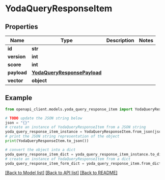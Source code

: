 # YodaQueryResponseItem


## Properties

Name | Type | Description | Notes
------------ | ------------- | ------------- | -------------
**id** | **str** |  | 
**version** | **int** |  | 
**score** | **int** |  | 
**payload** | [**YodaQueryResponsePayload**](YodaQueryResponsePayload.md) |  | 
**vector** | **object** |  | 

## Example

```python
from openapi_client.models.yoda_query_response_item import YodaQueryResponseItem

# TODO update the JSON string below
json = "{}"
# create an instance of YodaQueryResponseItem from a JSON string
yoda_query_response_item_instance = YodaQueryResponseItem.from_json(json)
# print the JSON string representation of the object
print(YodaQueryResponseItem.to_json())

# convert the object into a dict
yoda_query_response_item_dict = yoda_query_response_item_instance.to_dict()
# create an instance of YodaQueryResponseItem from a dict
yoda_query_response_item_form_dict = yoda_query_response_item.from_dict(yoda_query_response_item_dict)
```
[[Back to Model list]](../README.md#documentation-for-models) [[Back to API list]](../README.md#documentation-for-api-endpoints) [[Back to README]](../README.md)


